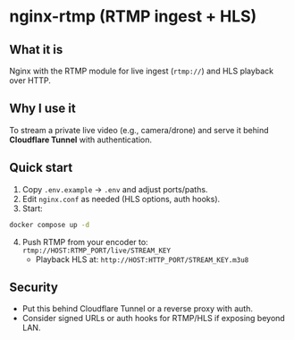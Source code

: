 # nginx-rtmp (RTMP ingest + HLS)

## What it is
Nginx with the RTMP module for live ingest (`rtmp://`) and HLS playback over HTTP.

## Why I use it
To stream a private live video (e.g., camera/drone) and serve it behind **Cloudflare Tunnel** with authentication.

## Quick start
1) Copy `.env.example` → `.env` and adjust ports/paths.
2) Edit `nginx.conf` as needed (HLS options, auth hooks).
3) Start:
```bash
docker compose up -d
```
4) Push RTMP from your encoder to: `rtmp://HOST:RTMP_PORT/live/STREAM_KEY`  
   - Playback HLS at: `http://HOST:HTTP_PORT/STREAM_KEY.m3u8`

## Security
- Put this behind Cloudflare Tunnel or a reverse proxy with auth.
- Consider signed URLs or auth hooks for RTMP/HLS if exposing beyond LAN.
